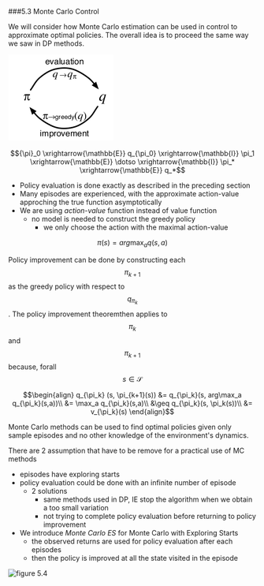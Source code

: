 ###5.3 Monte Carlo Control

We will consider how Monte Carlo estimation can be used in control to approximate 
optimal policies.
The overall idea is to proceed the same way we saw in DP methods.

![figure eval-improv](images/eval-improv.png)

$${\pi}_0 \xrightarrow{\mathbb{E}} q_{\pi_0} \xrightarrow{\mathbb{I}} \pi_1 \xrightarrow{\mathbb{E}} \dotso \xrightarrow{\mathbb{I}} \pi_* \xrightarrow{\mathbb{E}} q_*$$

- Policy evaluation is done exactly as described in the preceding section
- Many episodes are experienced, with the approximate action-value approching the true function asymptotically
- We are using *action-value* function instead of value function
  - no model is needed to construct the greedy policy
    - we only choose the action with the maximal action-value

$$       \pi(s) = arg\max_a q(s,a)$$

Policy improvement can be done by constructing each $$\pi_{k+1}$$ as the greedy policy with
respect to $$q_{\pi_k}$$.
The policy improvement theoremthen applies to $$\pi_k$$ and $$\pi_{k+1}$$ because,
forall $$s \in \mathcal{S}$$

$$\begin{align}
q_{\pi_k} (s, \pi_{k+1}(s)) &= q_{\pi_k}(s, arg\max_a q_{\pi_k}(s,a))\\
                            &= \max_a q_{\pi_k}(s,a)\\
                            &\geq q_{\pi_k}(s, \pi_k(s))\\
                            &= v_{\pi_k}(s)
\end{align}$$

Monte Carlo methods can be used to find optimal policies given only sample episodes and 
no other knowledge of the environment's dynamics.

There are 2 assumption that have to be remove for a practical use of MC methods
- episodes have exploring starts
- policy evaluation could be done with an infinite number of episode
  - 2 solutions
    - same methods used in DP, IE stop the algorithm when we obtain a too small variation
    - not trying to complete policy evaluation before returning to policy improvement
- We introduce *Monte Carlo ES* for Monte Carlo with Exploring Starts
  - the observed returns are used for policy evaluation after each episodes
  - then the policy is improved at all the state visited in the episode

![figure 5.4](images/figures5_4.png)
